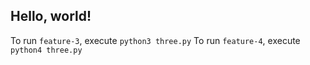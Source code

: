 ## Hello, world!


To run `feature-3`, execute `python3 three.py`
To run `feature-4`, execute `python4 three.py`

